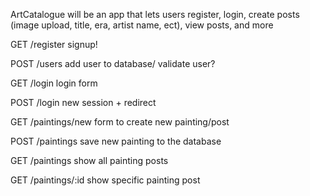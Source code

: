 ArtCatalogue will be an app that lets users register, login,  create posts (image upload, title, era, artist name, ect), view posts, and more

GET /register
    signup!

POST /users
    add user to database/ validate user?

GET /login
    login form

POST /login
    new session + redirect

GET /paintings/new
    form to create new painting/post

POST /paintings
    save new painting to the database

GET /paintings
    show all painting posts

GET /paintings/:id
    show specific painting post

